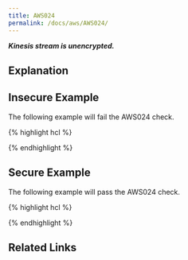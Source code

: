 ```yaml
---
title: AWS024
permalink: /docs/aws/AWS024/
---
```


***Kinesis stream is unencrypted.***

## Explanation



## Insecure Example

The following example will fail the AWS024 check.

{% highlight hcl %}

{% endhighlight %}

## Secure Example

The following example will pass the AWS024 check.

{% highlight hcl %}

{% endhighlight %}

## Related Links


